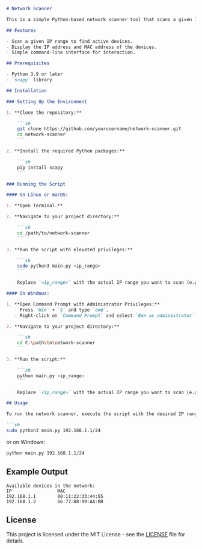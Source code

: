 ```markdown
# Network Scanner

This is a simple Python-based network scanner tool that scans a given IP range to identify active devices and their details (IP and MAC addresses). This project is intended to help build experience in network engineering.

## Features

- Scan a given IP range to find active devices.
- Display the IP address and MAC address of the devices.
- Simple command-line interface for interaction.

## Prerequisites

- Python 3.9 or later
- `scapy` library

## Installation

### Setting Up the Environment

1. **Clone the repository:**

    ```sh
    git clone https://github.com/yourusername/network-scanner.git
    cd network-scanner
    ```

2. **Install the required Python packages:**

    ```sh
    pip install scapy
    ```

### Running the Script

#### On Linux or macOS:

1. **Open Terminal.**

2. **Navigate to your project directory:**

    ```sh
    cd /path/to/network-scanner
    ```

3. **Run the script with elevated privileges:**

    ```sh
    sudo python3 main.py <ip_range>
    ```

    Replace `<ip_range>` with the actual IP range you want to scan (e.g., `192.168.1.1/24`).

#### On Windows:

1. **Open Command Prompt with Administrator Privileges:**
   - Press `Win` + `S` and type `cmd`.
   - Right-click on `Command Prompt` and select `Run as administrator`.

2. **Navigate to your project directory:**

    ```sh
    cd C:\path\to\network-scanner
    ```

3. **Run the script:**

    ```sh
    python main.py <ip_range>
    ```

    Replace `<ip_range>` with the actual IP range you want to scan (e.g., `192.168.1.1/24`).

## Usage

To run the network scanner, execute the script with the desired IP range. For example:

```sh
sudo python3 main.py 192.168.1.1/24
```

or on Windows:

```sh
python main.py 192.168.1.1/24
```

## Example Output

```
Available devices in the network:
IP                 MAC
192.168.1.1        00:11:22:33:44:55
192.168.1.2        66:77:88:99:AA:BB
```

## License

This project is licensed under the MIT License - see the [LICENSE](LICENSE) file for details.
```
